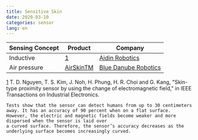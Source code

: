 ```yaml
---
title: Sensitive Skin
date: 2020-03-10
categories: sensor
lang: en
---
```


| Sensing Concept | Product                                                 | Company                                          |
|---------------|---------------------------------------------------------|--------------------------------------------------|
| Inductive       | [1](https://www.aidinrobotics.com/safety-sensor)      | [Aidin Robotics](https://www.aidinrobotics.com/) |
| Air pressure  | [AirSkinTM](https://www.bluedanuberobotics.com/airskin/)| [Blue Danube Robotics](https://www.bluedanuberobotics.com/about-us/)

[1](https://ieeexplore.ieee.org/document/9014491) T. D. Nguyen, T. S. Kim, J. Noh, H. Phung, H. R. Choi and G. Kang, "Skin-type proximity sensor by using the change of electromagnetic field," in IEEE Transactions on Industrial Electronics.    

```
Tests show that the sensor can detect humans from up to 30 centimeters away. It has an accuracy of 90 percent when on a flat surface. However, the electric and magnetic fields become weaker and more dispersed when the sensor is laid over 
a curved surface. Therefore, the sensor’s accuracy decreases as the underlying surface becomes increasingly curved.
```
